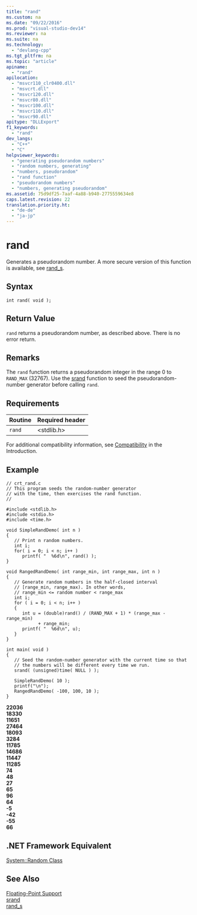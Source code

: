 ```yaml
---
title: "rand"
ms.custom: na
ms.date: "09/22/2016"
ms.prod: "visual-studio-dev14"
ms.reviewer: na
ms.suite: na
ms.technology: 
  - "devlang-cpp"
ms.tgt_pltfrm: na
ms.topic: "article"
apiname: 
  - "rand"
apilocation: 
  - "msvcr110_clr0400.dll"
  - "msvcrt.dll"
  - "msvcr120.dll"
  - "msvcr80.dll"
  - "msvcr100.dll"
  - "msvcr110.dll"
  - "msvcr90.dll"
apitype: "DLLExport"
f1_keywords: 
  - "rand"
dev_langs: 
  - "C++"
  - "C"
helpviewer_keywords: 
  - "generating pseudorandom numbers"
  - "random numbers, generating"
  - "numbers, pseudorandom"
  - "rand function"
  - "pseudorandom numbers"
  - "numbers, generating pseudorandom"
ms.assetid: 75d9df25-7aaf-4a88-b940-2775559634e8
caps.latest.revision: 22
translation.priority.ht: 
  - "de-de"
  - "ja-jp"
---
```

# rand
Generates a pseudorandom number. A more secure version of this function is available, see [rand_s](../VS_csharp/rand_s.md).  
  
## Syntax  
  
```  
int rand( void );  
```  
  
## Return Value  
 `rand` returns a pseudorandom number, as described above. There is no error return.  
  
## Remarks  
 The `rand` function returns a pseudorandom integer in the range 0 to `RAND_MAX` (32767). Use the [srand](../VS_csharp/srand.md) function to seed the pseudorandom-number generator before calling `rand`.  
  
## Requirements  
  
|Routine|Required header|  
|-------------|---------------------|  
|`rand`|<stdlib.h>|  
  
 For additional compatibility information, see [Compatibility](../VS_csharp/compatibility.md) in the Introduction.  
  
## Example  
  
```  
// crt_rand.c  
// This program seeds the random-number generator  
// with the time, then exercises the rand function.  
//  
  
#include <stdlib.h>  
#include <stdio.h>  
#include <time.h>  
  
void SimpleRandDemo( int n )  
{  
   // Print n random numbers.  
   int i;  
   for( i = 0; i < n; i++ )  
      printf( "  %6d\n", rand() );  
}  
  
void RangedRandDemo( int range_min, int range_max, int n )  
{  
   // Generate random numbers in the half-closed interval  
   // [range_min, range_max). In other words,  
   // range_min <= random number < range_max  
   int i;  
   for ( i = 0; i < n; i++ )  
   {  
      int u = (double)rand() / (RAND_MAX + 1) * (range_max - range_min)  
            + range_min;  
      printf( "  %6d\n", u);  
   }  
}  
  
int main( void )  
{  
   // Seed the random-number generator with the current time so that  
   // the numbers will be different every time we run.  
   srand( (unsigned)time( NULL ) );  
  
   SimpleRandDemo( 10 );  
   printf("\n");  
   RangedRandDemo( -100, 100, 10 );  
}  
```  
  
  **22036**  
 **18330**  
 **11651**  
 **27464**  
 **18093**  
 **3284**  
 **11785**  
 **14686**  
 **11447**  
 **11285**  
 **74**  
 **48**  
 **27**  
 **65**  
 **96**  
 **64**  
 **-5**  
 **-42**  
 **-55**  
 **66**   
## .NET Framework Equivalent  
 [System::Random Class](https://msdn.microsoft.com/en-us/library/system.random.aspx)  
  
## See Also  
 [Floating-Point Support](../VS_csharp/floating-point-support.md)   
 [srand](../VS_csharp/srand.md)   
 [rand_s](../VS_csharp/rand_s.md)
